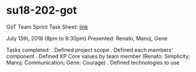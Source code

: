 # su18-202-got

GoT Team Sprint Task Sheet: [link](https://docs.google.com/spreadsheets/d/1aClxEXtwHJ4eOmA1Z3R5MAL5zA_J3zpr3BAFg0llyGQ/edit?usp=sharing)

July 15th, 2018 (8pm to 9:30pm)
Presented: Renato, Manoj, Gene

Tasks completed:
. Defined project scope
. Defined each members' component
. Defined XP Core values by team member (Renato: Simplicity; Manoj: Communication; Gene: Courage)
. Defined technologies to use
